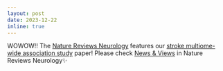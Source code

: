 ```yaml
---
layout: post
date: 2023-12-22 
inline: true
---
```


WOWOW!! The [Nature Reviews Neurology](https://www.nature.com/nrneurol/articles?type=news-and-views) features our [stroke multiome-wide association study](https://academic.oup.com/hmg/advance-article/doi/10.1093/hmg/ddad174/7308735) paper! Please check [News & Views](NatRevNeu_stroke_twas.pdf) in Nature Reviews Neurology:sparkles:
